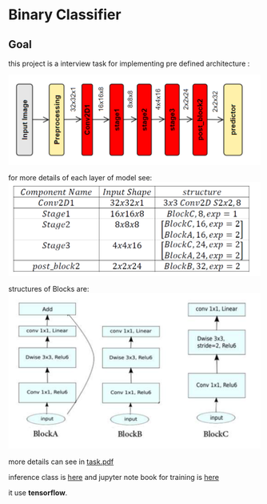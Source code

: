 # Binary Classifier

## Goal
this project is a interview task for implementing pre defined architecture :

![model layers](imgs/model_layers.PNG)

for more details of each layer of model see:
![model layer details](imgs/model_layers_details.PNG)

structures of Blocks are:
![blocks](imgs/blocks.PNG)


more details can see in [task.pdf](Task1.pdf)

inference class is [here](code\inference_class.py) and jupyter note book for training is [here](code\RZ_GATA_TASK1.ipynb)

it use **tensorflow**.
